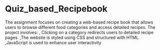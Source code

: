 # Quiz_based_Recipebook
The assignment focuses on creating a web-based recipe book that allows users to browse different food categories and access detailed recipes. The project involves: , Clicking on a category redirects users to detailed recipe pages. ,The website is styled using CSS and structured with HTML. ,JavaScript is used to enhance user interactivity
